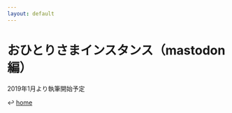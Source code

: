 ```yaml
---
layout: default
---
```

# おひとりさまインスタンス（mastodon編）
2019年1月より執筆開始予定  
  
:leftwards_arrow_with_hook: [home](/index.html)

